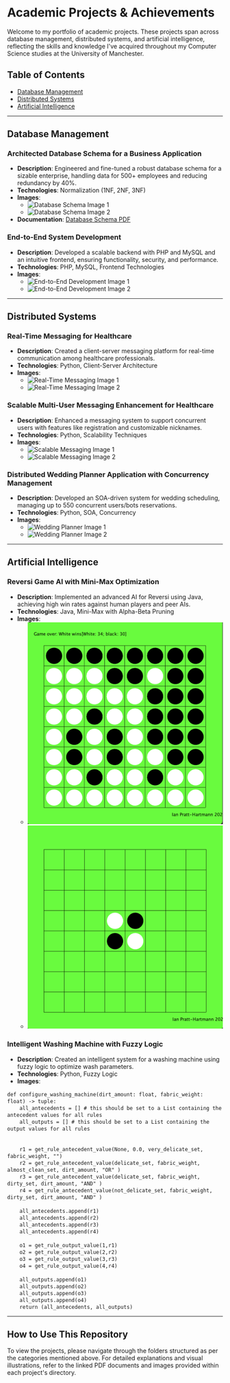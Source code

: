 # Academic Projects & Achievements

Welcome to my portfolio of academic projects. These projects span across database management, distributed systems, and artificial intelligence, reflecting the skills and knowledge I've acquired throughout my Computer Science studies at the University of Manchester.

## Table of Contents
- [Database Management](#database-management)
- [Distributed Systems](#distributed-systems)
- [Artificial Intelligence](#artificial-intelligence)

---

## Database Management
### Architected Database Schema for a Business Application
- **Description**: Engineered and fine-tuned a robust database schema for a sizable enterprise, handling data for 500+ employees and reducing redundancy by 40%.
- **Technologies**: Normalization (1NF, 2NF, 3NF)
- **Images**:
  - ![Database Schema Image 1](path-to-image-1.png)
  - ![Database Schema Image 2](path-to-image-2.png)
- **Documentation**: [Database Schema PDF](path-to-pdf.pdf)

### End-to-End System Development
- **Description**: Developed a scalable backend with PHP and MySQL and an intuitive frontend, ensuring functionality, security, and performance.
- **Technologies**: PHP, MySQL, Frontend Technologies
- **Images**:
  - ![End-to-End Development Image 1](path-to-image-1.png)
  - ![End-to-End Development Image 2](path-to-image-2.png)

---

## Distributed Systems
### Real-Time Messaging for Healthcare
- **Description**: Created a client-server messaging platform for real-time communication among healthcare professionals.
- **Technologies**: Python, Client-Server Architecture
- **Images**:
  - ![Real-Time Messaging Image 1](path-to-image-1.png)
  - ![Real-Time Messaging Image 2](path-to-image-2.png)


### Scalable Multi-User Messaging Enhancement for Healthcare
- **Description**: Enhanced a messaging system to support concurrent users with features like registration and customizable nicknames.
- **Technologies**: Python, Scalability Techniques
- **Images**:
  - ![Scalable Messaging Image 1](path-to-image-1.png)
  - ![Scalable Messaging Image 2](path-to-image-2.png)

### Distributed Wedding Planner Application with Concurrency Management
- **Description**: Developed an SOA-driven system for wedding scheduling, managing up to 550 concurrent users/bots reservations.
- **Technologies**: Python, SOA, Concurrency
- **Images**:
  - ![Wedding Planner Image 1](path-to-image-1.png)
  - ![Wedding Planner Image 2](path-to-image-2.png)

---

## Artificial Intelligence
### Reversi Game AI with Mini-Max Optimization
- **Description**: Implemented an advanced AI for Reversi using Java, achieving high win rates against human players and peer AIs.
- **Technologies**: Java, Mini-Max with Alpha-Beta Pruning
- **Images**:
  - ![Reversi AI Image 1](resources/reversi1.png)
  - ![Reversi AI Image 2](resources/reversi2.png)

### Intelligent Washing Machine with Fuzzy Logic
- **Description**: Created an intelligent system for a washing machine using fuzzy logic to optimize wash parameters.
- **Technologies**: Python, Fuzzy Logic
- **Images**:
```
def configure_washing_machine(dirt_amount: float, fabric_weight: float) -> tuple:
    all_antecedents = [] # this should be set to a List containing the antecedent values for all rules
    all_outputs = [] # this should be set to a List containing the output values for all rules
 
 
    r1 = get_rule_antecedent_value(None, 0.0, very_delicate_set, fabric_weight, "")
    r2 = get_rule_antecedent_value(delicate_set, fabric_weight, almost_clean_set, dirt_amount, "OR" )
    r3 = get_rule_antecedent_value(delicate_set, fabric_weight, dirty_set, dirt_amount, "AND" )
    r4 = get_rule_antecedent_value(not_delicate_set, fabric_weight, dirty_set, dirt_amount, "AND" )
    
    all_antecedents.append(r1)
    all_antecedents.append(r2)
    all_antecedents.append(r3)
    all_antecedents.append(r4)
    
    o1 = get_rule_output_value(1,r1)
    o2 = get_rule_output_value(2,r2)
    o3 = get_rule_output_value(3,r3)
    o4 = get_rule_output_value(4,r4)
    
    all_outputs.append(o1)
    all_outputs.append(o2)
    all_outputs.append(o3)
    all_outputs.append(o4)
    return (all_antecedents, all_outputs)
```

---

## How to Use This Repository
To view the projects, please navigate through the folders structured as per the categories mentioned above. For detailed explanations and visual illustrations, refer to the linked PDF documents and images provided within each project's directory.
